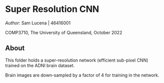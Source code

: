 # Super Resolution CNN

_Author_: Sam Lucena | 46416001

COMP3710, The University of Queensland, October 2022

## About
This folder holds a super-resolution network (efficient sub-pixel CNN) trained on the ADNI brain dataset. 

Brain images are down-sampled by a factor of 4 for training in the network.

